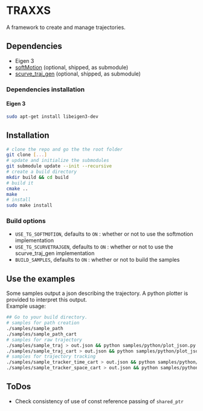 # TRAXXS

A framework to create and manage trajectories.

## Dependencies

* Eigen 3
* [softMotion](https://git.openrobots.org/robots/softmotion/soft-motion-libs.git) (optional, shipped, as submodule)
* [scurve_traj_gen](https://github.com/JimmyDaSilva/scurve_traj_gen) (optional, shipped, as submodule)

### Dependencies installation

#### Eigen 3

```bash
sudo apt-get install libeigen3-dev
```

## Installation

```bash
# clone the repo and go the the root folder
git clone [...]
# update and initialize the submodules
git submodule update --init --recursive
# create a build directory
mkdir build && cd build
# build it
cmake ..
make
# install
sudo make install
```

### Build options

* `USE_TG_SOFTMOTION`, defaults to `ON` : whether or not to use the softmotion implementation
* `USE_TG_SCURVETRAJGEN`, defaults to `ON` : whether or not to use the scurve_traj_gen implementation
* `BUILD_SAMPLES`, defaults to `ON` : whether or not to build the samples

## Use the examples


Some samples output a json describing the trajectory. A python plotter is provided to interpret this output.    
Example usage:    
```bash
## Go to your build directory.    
# samples for path creation
./samples/sample_path
./samples/sample_path_cart
# samples for raw trajectory
./samples/sample_traj > out.json && python samples/python/plot_json.py out.json
./samples/sample_traj_cart > out.json && python samples/python/plot_json.py out.json
# samples for trajectory tracking
./samples/sample_tracker_time_cart > out.json && python samples/python/plot_json.py out.json
./samples/sample_tracker_space_cart > out.json && python samples/python/plot_json.py out.json
```


## ToDos

* Check consistency of use of const reference passing of `shared_ptr`
